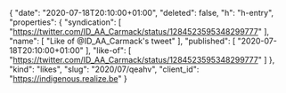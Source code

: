 {
  "date": "2020-07-18T20:10:00+01:00",
  "deleted": false,
  "h": "h-entry",
  "properties": {
    "syndication": [
      "https://twitter.com/ID_AA_Carmack/status/1284523595348299777"
    ],
    "name": [
      "Like of @ID_AA_Carmack's tweet"
    ],
    "published": [
      "2020-07-18T20:10:00+01:00"
    ],
    "like-of": [
      "https://twitter.com/ID_AA_Carmack/status/1284523595348299777"
    ]
  },
  "kind": "likes",
  "slug": "2020/07/qeahv",
  "client_id": "https://indigenous.realize.be"
}
